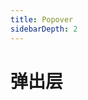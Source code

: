 ```yaml
---
title: Popover
sidebarDepth: 2
---
```

# 弹出层
<ClientOnly>
<popover-demo-1/>
<popover-demo-2/>
<popover-demo-3/>
</ClientOnly>